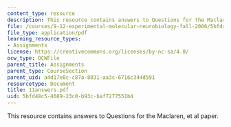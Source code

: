 ```yaml
---
content_type: resource
description: This resource contains answers to Questions for the Maclaren, et al paper.
file: /courses/9-12-experimental-molecular-neurobiology-fall-2006/5bfd48c5468923c0b93cbaf7277551b4_11answers.pdf
file_type: application/pdf
learning_resource_types:
- Assignments
license: https://creativecommons.org/licenses/by-nc-sa/4.0/
ocw_type: OCWFile
parent_title: Assignments
parent_type: CourseSection
parent_uid: a4d17e8c-c87a-8031-aa3c-6716c344d591
resourcetype: Document
title: 11answers.pdf
uid: 5bfd48c5-4689-23c0-b93c-baf7277551b4
---
```

This resource contains answers to Questions for the Maclaren, et al paper.